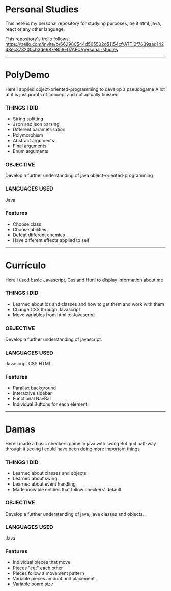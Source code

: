 # Personal Studies
This here is my personal repository for studying purposes, be it html, java, react or any other language.

This repository's trello follows;
https://trello.com/invite/b/662980544d565502d51154cf/ATTI2f7639aad14248ec373200cb3de687e858E07AFC/personal-studies

------------------------------------------------------------------------------------------------------------

# PolyDemo 
Here i applied object-oriented-programming to develop a pseudogame 
A lot of it is just proofs of concept and not actually finished

### THINGS I DID 
* String splitting 
* Json and json parsing 
* Different parametrisation 
* Polymorphism 
* Abstract arguments 
* Final arguments 
* Enum arguments

### OBJECTIVE 
Develop a further understanding of java object-oriented-programming

### LANGUAGES USED 
Java

### Features 
* Choose class 
* Choose abilities 
* Defeat different enemies 
* Have different effects applied to self

------------------------------------------------------------------------------------------------------------

# Currículo 
Here i used basic Javascript, Css and Html to display information about me

### THINGS I DID 
* Learned about ids and classes and how to get them and work with them
* Change CSS through Javascript
* Move variables from html to Javascript

### OBJECTIVE 
Develop a further understanding of javascript.

### LANGUAGES USED 
Javascript
CSS
HTML

### Features 
* Parallax background
* Interactive sidebar
* Functional NavBar
* Individual Buttons for each element.

------------------------------------------------------------------------------------------------------------

# Damas 
Here i made a basic checkers game in java with swing
But quit half-way through it seeing i could have been doing more important things

### THINGS I DID 
* Learned about classes and objects
* Learned about swing.
* Learned about event handling
* Made movable entities that follow checkers' default

### OBJECTIVE 
Develop a further understanding of java, java classes and objects.

### LANGUAGES USED 
Java

### Features 
* Individual pieces that move
* Pieces "eat" each other
* Pieces follow a movement pattern
* Variable pieces amount and placement
* Variable board size
